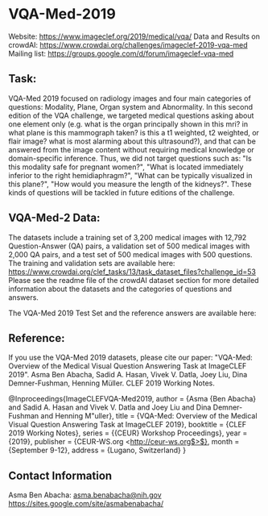 # VQA-Med-2019

Website: https://www.imageclef.org/2019/medical/vqa/
Data and Results on crowdAI: https://www.crowdai.org/challenges/imageclef-2019-vqa-med 
Mailing list: https://groups.google.com/d/forum/imageclef-vqa-med 

Task:
-------------------
VQA-Med 2019 focused on radiology images and four main categories of questions: Modality, Plane, Organ system and Abnormality. In this second edition of the VQA challenge, we targeted medical questions asking about one element only (e.g. what is the organ principally shown in this mri? in what plane is this mammograph taken? is this a t1 weighted, t2 weighted, or flair image? what is most alarming about this ultrasound?), and that can be answered from the image content without requiring medical knowledge or domain-specific inference. Thus, we did not target questions such as: "Is this modality safe for pregnant women?", "What is located immediately inferior to the right hemidiaphragm?", "What can be typically visualized in this plane?", "How would you measure the length of the kidneys?". These kinds of questions will be tackled in future editions of the challenge. 

VQA-Med-2 Data:
-------------------
The datasets include a training set of 3,200 medical images with 12,792 Question-Answer (QA) pairs, a validation set of 500 medical images with 2,000 QA pairs, and a test set of 500 medical images with 500 questions. The training and validation sets are available here: https://www.crowdai.org/clef_tasks/13/task_dataset_files?challenge_id=53
Please see the readme file of the crowdAI dataset section for more detailed information about the datasets and the categories of questions and answers.  

The VQA-Med 2019 Test Set and the reference answers are available here: 

Reference: 
-------------------

If you use the VQA-Med 2019 datasets, please cite our paper:
"VQA-Med: Overview of the Medical Visual Question Answering Task at ImageCLEF 2019". Asma Ben Abacha, Sadid A. Hasan, Vivek V. Datla, Joey Liu, Dina Demner-Fushman, Henning Müller. CLEF 2019 Working Notes.  

@Inproceedings{ImageCLEFVQA-Med2019,
        author = {Asma {Ben Abacha} and Sadid A. Hasan and Vivek V. Datla and Joey Liu and Dina Demner-Fushman and Henning M\"uller},
        title = {VQA-Med: Overview of the Medical Visual Question Answering Task at ImageCLEF 2019},
        booktitle = {CLEF 2019 Working Notes},
        series = {{CEUR} Workshop Proceedings},
        year = {2019},
        publisher = {CEUR-WS.org $<$http://ceur-ws.org$>$},
        month = {September 9-12},
        address = {Lugano, Switzerland}
        }
        
 Contact Information
 -------------------
Asma Ben Abacha: asma.benabacha@nih.gov   https://sites.google.com/site/asmabenabacha/
